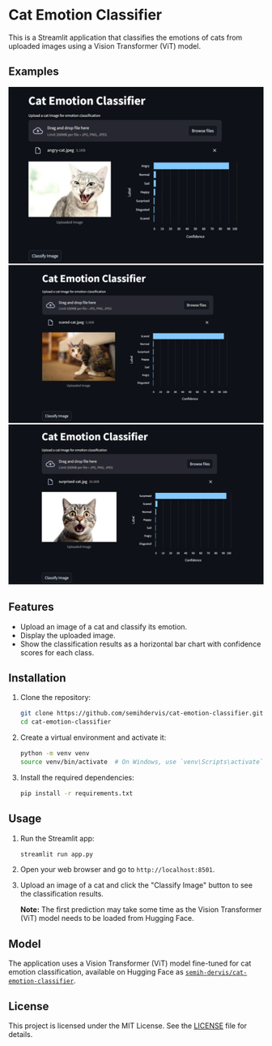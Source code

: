# Cat Emotion Classifier

This is a Streamlit application that classifies the emotions of cats from uploaded images using a Vision Transformer (ViT) model.

## Examples

<img src="assets/images/angry_cat_ss.png" alt="Angry Cat" width="700"/>

<img src="assets/images/scared_cat_ss.png" alt="Scared Cat" width="700"/>

<img src="assets/images/surprised_cat_ss.png" alt="Surprised Cat" width="700"/>

## Features

- Upload an image of a cat and classify its emotion.
- Display the uploaded image.
- Show the classification results as a horizontal bar chart with confidence scores for each class.

## Installation

1. Clone the repository:

    ```sh
    git clone https://github.com/semihdervis/cat-emotion-classifier.git
    cd cat-emotion-classifier
    ```

2. Create a virtual environment and activate it:

    ```sh
    python -m venv venv
    source venv/bin/activate  # On Windows, use `venv\Scripts\activate`
    ```

3. Install the required dependencies:

    ```sh
    pip install -r requirements.txt
    ```

## Usage

1. Run the Streamlit app:

    ```sh
    streamlit run app.py
    ```

2. Open your web browser and go to `http://localhost:8501`.

3. Upload an image of a cat and click the "Classify Image" button to see the classification results.

    **Note:** The first prediction may take some time as the Vision Transformer (ViT) model needs to be loaded from Hugging Face.

## Model

The application uses a Vision Transformer (ViT) model fine-tuned for cat emotion classification, available on Hugging Face as [`semih-dervis/cat-emotion-classifier`](https://huggingface.co/semihdervis/cat-emotion-classifier).

## License

This project is licensed under the MIT License. See the [LICENSE](LICENSE) file for details.